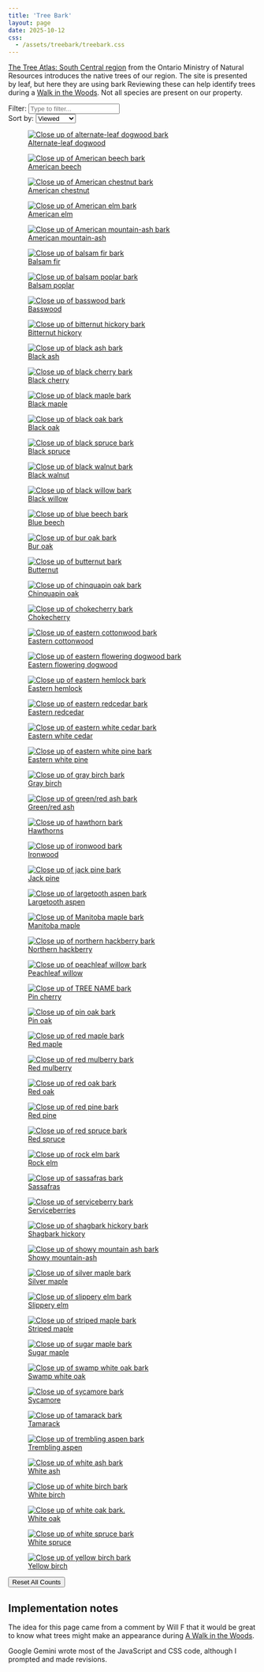 ```yaml
---
title: 'Tree Bark'
layout: page
date: 2025-10-12
css:
  - /assets/treebark/treebark.css
---
```


[The Tree Atlas: South Central region][tree-atlas] from the Ontario
Ministry of Natural Resources introduces the native trees of our
region. The site is presented by leaf, but here they are using bark
Reviewing these can help identify trees during a
[Walk in the Woods][woods]. Not all species are present on our property.

<div class="treebark-sort-controls">
  <label for="treebark-search-input">Filter:</label>
  <input type="text" id="treebark-search-input" placeholder="Type to filter..." />
  <br />
  <label for="treebark-sort-select">Sort by:</label>
  <select id="treebark-sort-select">
    <option value="treebark-viewed-desc">Viewed</option>
    <option value="treebark-title-asc">Title (A-Z)</option>
    <option value="treebark-title-desc">Title (Z-A)</option>
  </select>
</div>

<div class="treebark-container">
<figure data-image-id="1">
  <a href="https://www.ontario.ca/page/alternate-leaf-dogwood">
    <img alt="Close up of alternate-leaf dogwood bark" src="https://www.ontario.ca/files/2022-10/mnrf-srb-alternateleafdogwood-bark-200x200-2022-10-12.jpg" loading="lazy"/>
  </a>
  <figcaption>
    <a href="https://www.ontario.ca/page/alternate-leaf-dogwood">Alternate-leaf dogwood</a>
  </figcaption>
</figure>
<figure data-image-id="2">
  <a href="https://www.ontario.ca/page/american-beech">
    <img alt="Close up of American beech bark" src="https://www.ontario.ca/files/2023-10/mnr-srb-americanbeech-bark-200x200-2023-10-17.jpg" loading="lazy"/>
  </a>
  <figcaption>
    <a href="https://www.ontario.ca/page/american-beech">American beech</a>
  </figcaption>
</figure>
<figure data-image-id="3">
  <a href="https://www.ontario.ca/page/american-chestnut">
    <img alt="Close up of American chestnut bark" src="https://www.ontario.ca/files/2023-10/mnr-srb-americanchestnut-bark-200x200-2023-10-16.jpg" loading="lazy"/>
  </a>
  <figcaption>
    <a href="https://www.ontario.ca/page/american-chestnut">American chestnut</a>
  </figcaption>
</figure>
<figure data-image-id="4">
  <a href="https://www.ontario.ca/page/american-elm">
    <img alt="Close up of American elm bark" src="https://www.ontario.ca/files/2023-10/mnr-srb-americanelm-bark-200x200-2023-10-17.jpg" loading="lazy"/>
  </a>
  <figcaption>
    <a href="https://www.ontario.ca/page/american-elm">American elm</a>
  </figcaption>
</figure>
<figure data-image-id="5">
  <a href="https://www.ontario.ca/page/american-mountain-ash">
    <img alt="Close up of American mountain-ash bark" src="https://www.ontario.ca/files/2023-10/mnr-srb-americanmountainash-bark-200x200-2023-10-16.jpg" loading="lazy"/>
  </a>
  <figcaption>
    <a href="https://www.ontario.ca/page/american-mountain-ash">American mountain-ash</a>
  </figcaption>
</figure>
<figure data-image-id="6">
  <a href="https://www.ontario.ca/page/balsam-fir">
    <img alt="Close up of balsam fir bark" src="https://www.ontario.ca/files/2023-10/mnr-srb-balsamfir-bark-200x200-2023-10-17.jpg" loading="lazy"/>
  </a>
  <figcaption>
    <a href="https://www.ontario.ca/page/balsam-fir">Balsam fir</a>
  </figcaption>
</figure>
<figure data-image-id="7">
  <a href="https://www.ontario.ca/page/balsam-poplar">
    <img alt="Close up of balsam poplar bark" src="https://www.ontario.ca/files/2023-05/mnrf-srb-balsampoplar-bark-200x200-2023-05-15.jpg" loading="lazy"/>
  </a>
  <figcaption>
    <a href="https://www.ontario.ca/page/balsam-poplar">Balsam poplar</a>
  </figcaption>
</figure>
<figure data-image-id="8">
  <a href="https://www.ontario.ca/page/basswood">
    <img alt="Close up of basswood bark" src="https://www.ontario.ca/files/2023-10/mnr-srb-basswood-bar-200x200-2023-10-17.jpg" loading="lazy"/>
  </a>
  <figcaption>
    <a href="https://www.ontario.ca/page/basswood">Basswood</a>
  </figcaption>
</figure>
<figure data-image-id="9">
  <a href="https://www.ontario.ca/page/bitternut-hickory">
    <img alt="Close up of bitternut hickory bark" src="https://www.ontario.ca/files/2023-10/mnr-srb-bitternuthickory-bark-200x200-2023-10-17.jpg" loading="lazy"/>
  </a>
  <figcaption>
    <a href="https://www.ontario.ca/page/bitternut-hickory">Bitternut hickory</a>
  </figcaption>
</figure>
<figure data-image-id="10">
  <a href="https://www.ontario.ca/page/black-ash">
    <img alt="Close up of black ash bark" src="https://www.ontario.ca/files/2023-05/mnrf-srb-blackash-bark-200x200-2023-05-15.jpg" loading="lazy"/>
  </a>
  <figcaption>
    <a href="https://www.ontario.ca/page/black-ash">Black ash</a>
  </figcaption>
</figure>
<figure data-image-id="11">
  <a href="https://www.ontario.ca/page/black-cherry">
    <img alt="Close up of black cherry bark" src="https://www.ontario.ca/files/2023-10/mnr-srb-blackcherry-bark-200x200-2023-10-17.jpg" loading="lazy"/>
  </a>
  <figcaption>
    <a href="https://www.ontario.ca/page/black-cherry">Black cherry</a>
  </figcaption>
</figure>
<figure data-image-id="12">
  <a href="https://www.ontario.ca/page/black-maple">
    <img alt="Close up of black maple bark" src="https://www.ontario.ca/files/2023-09/mnr-srb-blackmaple-bark-200x200-2023-09-28.jpg" loading="lazy"/>
  </a>
  <figcaption>
    <a href="https://www.ontario.ca/page/black-maple">Black maple</a>
  </figcaption>
</figure>
<figure data-image-id="13">
  <a href="https://www.ontario.ca/page/black-oak">
    <img alt="Close up of black oak bark" src="https://www.ontario.ca/files/2023-09/mnr-srb-blackoak-bark-200x200-2023-09-25.jpg" loading="lazy"/>
  </a>
  <figcaption>
    <a href="https://www.ontario.ca/page/black-oak">Black oak</a>
  </figcaption>
</figure>
<figure data-image-id="14">
  <a href="https://www.ontario.ca/page/black-spruce">
    <img alt="Close up of black spruce bark" src="https://www.ontario.ca/files/2023-10/mnr-srb-blackspruce-bark-200x200-2023-10-17.jpg" loading="lazy"/>
  </a>
  <figcaption>
    <a href="https://www.ontario.ca/page/black-spruce">Black spruce</a>
  </figcaption>
</figure>
<figure data-image-id="15">
  <a href="https://www.ontario.ca/page/black-walnut">
    <img alt="Close up of black walnut bark" src="https://www.ontario.ca/files/2023-06/mnrf-srb-blackwalnut-bark-200x200-2023-06-12.jpg" loading="lazy"/>
  </a>
  <figcaption>
    <a href="https://www.ontario.ca/page/black-walnut">Black walnut</a>
  </figcaption>
</figure>
<figure data-image-id="16">
  <a href="https://www.ontario.ca/page/black-willow">
    <img alt="Close up of black willow bark" src="https://www.ontario.ca/files/2023-06/mnr-srb-blackwillow-bark-200x200-2023-06-15.jpg" loading="lazy"/>
  </a>
  <figcaption>
    <a href="https://www.ontario.ca/page/black-willow">Black willow</a>
  </figcaption>
</figure>
<figure data-image-id="17">
  <a href="https://www.ontario.ca/page/blue-beech">
    <img alt="Close up of blue beech bark" src="https://www.ontario.ca/files/2023-07/mnr-srb-bluebeech-bark-200x200-2023-07-04.jpg" loading="lazy"/>
  </a>
  <figcaption>
    <a href="https://www.ontario.ca/page/blue-beech">Blue beech</a>
  </figcaption>
</figure>
<figure data-image-id="18">
  <a href="https://www.ontario.ca/page/bur-oak">
    <img alt="Close up of bur oak bark" src="https://www.ontario.ca/files/2023-07/mnr-srb-buroak-bark-200x200-2023-07-04.jpg" loading="lazy"/>
  </a>
  <figcaption>
    <a href="https://www.ontario.ca/page/bur-oak">Bur oak</a>
  </figcaption>
</figure>
<figure data-image-id="19">
  <a href="https://www.ontario.ca/page/butternut">
    <img alt="Close up of butternut bark" src="https://www.ontario.ca/files/2023-04/mnrf-srb-butternut-bark-200x200-2023-04-19.jpg" loading="lazy"/>
  </a>
  <figcaption>
    <a href="https://www.ontario.ca/page/butternut">Butternut</a>
  </figcaption>
</figure>
<figure data-image-id="20">
  <a href="https://www.ontario.ca/page/chinquapin-oak">
    <img alt="Close up of chinquapin oak bark" src="https://www.ontario.ca/files/2023-10/mnr-srb-chinquapinoak-bark-200x200-2023-10-17.jpg" loading="lazy"/>
  </a>
  <figcaption>
    <a href="https://www.ontario.ca/page/chinquapin-oak">Chinquapin oak</a>
  </figcaption>
</figure>
<figure data-image-id="21">
  <a href="https://www.ontario.ca/page/chokecherry">
    <img alt="Close up of chokecherry bark" src="https://www.ontario.ca/files/2023-09/mnr-srb-chokecherry-bark-200x200-2023-09-25.jpg" loading="lazy"/>
  </a>
  <figcaption>
    <a href="https://www.ontario.ca/page/chokecherry">Chokecherry</a>
  </figcaption>
</figure>
<figure data-image-id="22">
  <a href="https://www.ontario.ca/page/eastern-cottonwood">
    <img alt="Close up of eastern cottonwood bark" src="https://www.ontario.ca/files/2023-10/mnr-srb-easterncottonwood-bark-200x200-2023-10-17.jpg" loading="lazy"/>
  </a>
  <figcaption>
    <a href="https://www.ontario.ca/page/eastern-cottonwood">Eastern cottonwood</a>
  </figcaption>
</figure>
<figure data-image-id="23">
  <a href="https://www.ontario.ca/page/eastern-flowering-dogwood-species-risk">
    <img alt="Close up of eastern flowering dogwood bark" src="https://www.ontario.ca/files/2023-10/mnr-srb-easternfloweringdogwood-bark-200x200-2023-10-04.jpg" loading="lazy"/>
  </a>
  <figcaption>
    <a href="https://www.ontario.ca/page/eastern-flowering-dogwood-species-risk">Eastern flowering dogwood</a>
  </figcaption>
</figure>
<figure data-image-id="24">
  <a href="https://www.ontario.ca/page/eastern-hemlock">
    <img alt="Close up of eastern hemlock bark" src="https://www.ontario.ca/files/2023-07/mnr-srb-easternhemlock-bark-200x200-2023-07-27.jpg" loading="lazy"/>
  </a>
  <figcaption>
    <a href="https://www.ontario.ca/page/eastern-hemlock">Eastern hemlock</a>
  </figcaption>
</figure>
<figure data-image-id="25">
  <a href="https://www.ontario.ca/page/eastern-redcedar">
    <img alt="Close up of eastern redcedar bark" src="https://www.ontario.ca/files/2023-10/mnr-srb-easternredcedar-bark-200-2023-10-17.jpg" loading="lazy"/>
  </a>
  <figcaption>
    <a href="https://www.ontario.ca/page/eastern-redcedar">Eastern redcedar</a>
  </figcaption>
</figure>
<figure data-image-id="26">
  <a href="https://www.ontario.ca/page/eastern-white-cedar">
    <img alt="Close up of eastern white cedar bark" src="https://www.ontario.ca/files/2023-10/mnr-srb-easternwhitecedar-bark-200x200-2023-10-17.jpg" loading="lazy"/>
  </a>
  <figcaption>
    <a href="https://www.ontario.ca/page/eastern-white-cedar">Eastern white cedar</a>
  </figcaption>
</figure>
<figure data-image-id="27">
  <a href="https://www.ontario.ca/page/eastern-white-pine">
    <img alt="Close up of eastern white pine bark" src="https://www.ontario.ca/files/2023-07/mnr-srb-easternwhitepine-bark-200x200-2023-07-27.jpg" loading="lazy"/>
  </a>
  <figcaption>
    <a href="https://www.ontario.ca/page/eastern-white-pine">Eastern white pine</a>
  </figcaption>
</figure>
<figure data-image-id="28">
  <a href="https://www.ontario.ca/page/gray-birch">
    <img alt="Close up of gray birch bark" src="https://www.ontario.ca/files/2023-10/mnr-srb-graybirch-bark-200x200-2023-10-04.jpg" loading="lazy"/>
  </a>
  <figcaption>
    <a href="https://www.ontario.ca/page/gray-birch">Gray birch</a>
  </figcaption>
</figure>
<figure data-image-id="29">
  <a href="https://www.ontario.ca/page/greenred-ash">
    <img alt="Close up of green/red ash bark" src="https://www.ontario.ca/files/2023-10/mnr-srb-greenash-bark-200x200-2023-10-17.jpg" loading="lazy"/>
  </a>
  <figcaption>
    <a href="https://www.ontario.ca/page/greenred-ash">Green/red ash</a>
  </figcaption>
</figure>
<figure data-image-id="30">
  <a href="https://www.ontario.ca/page/hawthorns">
    <img alt="Close up of hawthorn bark" src="https://www.ontario.ca/files/2023-10/mnr-srb-hawthorns-bark-200x200-2023-10-17.jpg" loading="lazy"/>
  </a>
  <figcaption>
    <a href="https://www.ontario.ca/page/hawthorns">Hawthorns</a>
  </figcaption>
</figure>
<figure data-image-id="31">
  <a href="https://www.ontario.ca/page/ironwood">
    <img alt="Close up of ironwood bark" src="https://www.ontario.ca/files/2023-10/mnr-srb-ironwood-bark-200x200-2023-10-06.jpg" loading="lazy"/>
  </a>
  <figcaption>
    <a href="https://www.ontario.ca/page/ironwood">Ironwood</a>
  </figcaption>
</figure>
<figure data-image-id="32">
  <a href="https://www.ontario.ca/page/jack-pine">
    <img alt="Close up of jack pine bark" src="https://www.ontario.ca/files/2023-10/mnr-srb-jackpine-bark-200x200-2023-10-06.jpg" loading="lazy"/>
  </a>
  <figcaption>
    <a href="https://www.ontario.ca/page/jack-pine">Jack pine</a>
  </figcaption>
</figure>
<figure data-image-id="33">
  <a href="https://www.ontario.ca/page/largetooth-aspen">
    <img alt="Close up of largetooth aspen bark" src="https://www.ontario.ca/files/2023-10/mnr-srb-largetoothaspen-bark-200x200-2023-10-17.jpg" loading="lazy"/>
  </a>
  <figcaption>
    <a href="https://www.ontario.ca/page/largetooth-aspen">Largetooth aspen</a>
  </figcaption>
</figure>
<figure data-image-id="34">
  <a href="https://www.ontario.ca/page/manitoba-maple">
    <img alt="Close up of Manitoba maple bark" src="https://www.ontario.ca/files/2023-10/mnr-srb-manitobamaple-bark-200x200-2023-10-16.jpg" loading="lazy"/>
  </a>
  <figcaption>
    <a href="https://www.ontario.ca/page/manitoba-maple">Manitoba maple</a>
  </figcaption>
</figure>
<figure data-image-id="35">
  <a href="https://www.ontario.ca/page/northern-hackberry">
    <img alt="Close up of northern hackberry bark" src="https://www.ontario.ca/files/2023-10/mnr-srb-northernhackberry-bark-200x200-2023-10-16.jpg" loading="lazy"/>
  </a>
  <figcaption>
    <a href="https://www.ontario.ca/page/northern-hackberry">Northern hackberry</a>
  </figcaption>
</figure>
<figure data-image-id="36">
  <a href="https://www.ontario.ca/page/peachleaf-willow">
    <img alt="Close up of peachleaf willow bark" src="https://www.ontario.ca/files/2023-10/mnr-srb-peachleafwillow-bark-200x200-2023-10-16.jpg" loading="lazy"/>
  </a>
  <figcaption>
    <a href="https://www.ontario.ca/page/peachleaf-willow">Peachleaf willow</a>
  </figcaption>
</figure>
<figure data-image-id="37">
  <a href="https://www.ontario.ca/page/pin-cherry">
    <img alt="Close up of TREE NAME bark" src="https://www.ontario.ca/files/2023-10/mnr-srb-pincherry-bark-200x200-2023-10-23.jpg" loading="lazy"/>
  </a>
  <figcaption>
    <a href="https://www.ontario.ca/page/pin-cherry">Pin cherry</a>
  </figcaption>
</figure>
<figure data-image-id="38">
  <a href="https://www.ontario.ca/page/pin-oak">
    <img alt="Close up of pin oak bark" src="https://www.ontario.ca/files/2023-10/mnr-srb-pinoak-bark-200x200-2023-10-23.jpg" loading="lazy"/>
  </a>
  <figcaption>
    <a href="https://www.ontario.ca/page/pin-oak">Pin oak</a>
  </figcaption>
</figure>
<figure data-image-id="39">
  <a href="https://www.ontario.ca/page/red-maple">
    <img alt="Close up of red maple bark" src="https://www.ontario.ca/files/2023-10/mnr-srb-redmaple-bark-200x200-2023-10-23.jpg" loading="lazy"/>
  </a>
  <figcaption>
    <a href="https://www.ontario.ca/page/red-maple">Red maple</a>
  </figcaption>
</figure>
<figure data-image-id="40">
  <a href="https://www.ontario.ca/page/red-mulberry">
    <img alt="Close up of red mulberry bark" src="https://www.ontario.ca/files/2023-10/mnr-srb-redmulberry-bark-200x200-2023-10-23.jpg" loading="lazy"/>
  </a>
  <figcaption>
    <a href="https://www.ontario.ca/page/red-mulberry">Red mulberry</a>
  </figcaption>
</figure>
<figure data-image-id="41">
  <a href="https://www.ontario.ca/page/red-oak">
    <img alt="Close up of red oak bark" src="https://www.ontario.ca/files/2023-03/mnrf-srb-redoak-bark2-200x200-2023-03-02.jpg" loading="lazy"/>
  </a>
  <figcaption>
    <a href="https://www.ontario.ca/page/red-oak">Red oak</a>
  </figcaption>
</figure>
<figure data-image-id="42">
  <a href="https://www.ontario.ca/page/red-pine">
    <img alt="Close up of red pine bark" src="https://www.ontario.ca/files/2023-10/mnr-srb-redpine-bark-200x200-2023-10-17.jpg" loading="lazy"/>
  </a>
  <figcaption>
    <a href="https://www.ontario.ca/page/red-pine">Red pine</a>
  </figcaption>
</figure>
<figure data-image-id="43">
  <a href="https://www.ontario.ca/page/red-spruce">
    <img alt="Close up of red spruce bark" src="https://www.ontario.ca/files/2023-10/mnr-srb-redspruce-bark-200x200-2023-10-17.jpg" loading="lazy"/>
  </a>
  <figcaption>
    <a href="https://www.ontario.ca/page/red-spruce">Red spruce</a>
  </figcaption>
</figure>
<figure data-image-id="44">
  <a href="https://www.ontario.ca/page/rock-elm">
    <img alt="Close up of rock elm bark" src="https://www.ontario.ca/files/2023-08/mnr-srb-rockelm-bark-200x200-2023-08-09.jpg" loading="lazy"/>
  </a>
  <figcaption>
    <a href="https://www.ontario.ca/page/rock-elm">Rock elm</a>
  </figcaption>
</figure>
<figure data-image-id="45">
  <a href="https://www.ontario.ca/page/sassafras">
    <img alt="Close up of sassafras bark" src="https://www.ontario.ca/files/2023-10/mnr-srb-sassafras-bark-200x200-2023-10-23.jpg" loading="lazy"/>
  </a>
  <figcaption>
    <a href="https://www.ontario.ca/page/sassafras">Sassafras</a>
  </figcaption>
</figure>
<figure data-image-id="46">
  <a href="https://www.ontario.ca/page/serviceberries">
    <img alt="Close up of serviceberry bark" src="https://www.ontario.ca/files/2023-06/mnrf-srb-serviceberries-bark-200x200-2023-06-12.jpg" loading="lazy"/>
  </a>
  <figcaption>
    <a href="https://www.ontario.ca/page/serviceberries">Serviceberries</a>
  </figcaption>
</figure>
<figure data-image-id="47">
  <a href="https://www.ontario.ca/page/shagbark-hickory">
    <img alt="Close up of shagbark hickory bark" src="https://www.ontario.ca/files/2023-06/mnrf-srb-shagbarkhickory-bark-200x200-2023-06-08.jpg" loading="lazy"/>
  </a>
  <figcaption>
    <a href="https://www.ontario.ca/page/shagbark-hickory">Shagbark hickory</a>
  </figcaption>
</figure>
<figure data-image-id="48">
  <a href="https://www.ontario.ca/page/showy-mountain-ash">
    <img alt="Close up of showy mountain ash bark" src="https://www.ontario.ca/files/2023-10/mnr-srb-showymountainash-bark-200x200-2023-10-17.jpg" loading="lazy"/>
  </a>
  <figcaption>
    <a href="https://www.ontario.ca/page/showy-mountain-ash">Showy mountain-ash</a>
  </figcaption>
</figure>
<figure data-image-id="49">
  <a href="https://www.ontario.ca/page/silver-maple">
    <img alt="Close up of silver maple bark" src="https://www.ontario.ca/files/2023-10/mnr-srb-silvermaple-bark-200x200-2023-10-17.jpg" loading="lazy"/>
  </a>
  <figcaption>
    <a href="https://www.ontario.ca/page/silver-maple">Silver maple</a>
  </figcaption>
</figure>
<figure data-image-id="50">
  <a href="https://www.ontario.ca/page/slippery-elm">
    <img alt="Close up of slippery elm bark" src="https://www.ontario.ca/files/2023-09/mnr-srb-slipperyelm-bark-200x200-2023-09-28.jpg" loading="lazy"/>
  </a>
  <figcaption>
    <a href="https://www.ontario.ca/page/slippery-elm">Slippery elm</a>
  </figcaption>
</figure>
<figure data-image-id="51">
  <a href="https://www.ontario.ca/page/striped-maple">
    <img alt="Close up of striped maple bark" src="https://www.ontario.ca/files/2023-03/mnrf-srb-stripedmaple-trunk-200x200-2023-03-24.jpg" loading="lazy"/>
  </a>
  <figcaption>
    <a href="https://www.ontario.ca/page/striped-maple">Striped maple</a>
  </figcaption>
</figure>
<figure data-image-id="52">
  <a href="https://www.ontario.ca/page/sugar-maple">
    <img alt="Close up of sugar maple bark" src="https://www.ontario.ca/files/2023-10/mnr-srb-sugarmaple-bark-200x200-2023-10-17.jpg" loading="lazy"/>
  </a>
  <figcaption>
    <a href="https://www.ontario.ca/page/sugar-maple">Sugar maple</a>
  </figcaption>
</figure>
<figure data-image-id="53">
  <a href="https://www.ontario.ca/page/swamp-white-oak">
    <img alt="Close up of swamp white oak bark" src="https://www.ontario.ca/files/2023-10/mnr-srb-swampwhiteoak-bark-200x200-2023-10-17.jpg" loading="lazy"/>
  </a>
  <figcaption>
    <a href="https://www.ontario.ca/page/swamp-white-oak">Swamp white oak</a>
  </figcaption>
</figure>
<figure data-image-id="54">
  <a href="https://www.ontario.ca/page/sycamore">
    <img alt="Close up of sycamore bark" src="https://www.ontario.ca/files/2023-10/mnr-srb-sycamore-bark-200x200-2023-10-17.jpg" loading="lazy"/>
  </a>
  <figcaption>
    <a href="https://www.ontario.ca/page/sycamore">Sycamore</a>
  </figcaption>
</figure>
<figure data-image-id="55">
  <a href="https://www.ontario.ca/page/tamarack">
    <img alt="Close up of tamarack bark" src="https://www.ontario.ca/files/2023-10/mnr-srb-tamarack-bark-200x200-2023-10-17.jpg" loading="lazy"/>
  </a>
  <figcaption>
    <a href="https://www.ontario.ca/page/tamarack">Tamarack</a>
  </figcaption>
</figure>
<figure data-image-id="56">
  <a href="https://www.ontario.ca/page/trembling-aspen">
    <img alt="Close up of trembling aspen bark" src="https://www.ontario.ca/files/2023-10/mnr-srb-tremblingaspen-bark-200x200-2023-10-17.jpg" loading="lazy"/>
  </a>
  <figcaption>
    <a href="https://www.ontario.ca/page/trembling-aspen">Trembling aspen</a>
  </figcaption>
</figure>
<figure data-image-id="57">
  <a href="https://www.ontario.ca/page/white-ash">
    <img alt="Close up of white ash bark" src="https://www.ontario.ca/files/2023-10/mnr-srb-whiteash-bark-200x200-2023-10-17.jpg" loading="lazy"/>
  </a>
  <figcaption>
    <a href="https://www.ontario.ca/page/white-ash">White ash</a>
  </figcaption>
</figure>
<figure data-image-id="58">
  <a href="https://www.ontario.ca/page/white-birch">
    <img alt="Close up of white birch bark" src="https://www.ontario.ca/files/2023-10/mnr-srb-whitebirch-bark-200x200-2023-10-17.jpg" loading="lazy"/>
  </a>
  <figcaption>
    <a href="https://www.ontario.ca/page/white-birch">White birch</a>
  </figcaption>
</figure>
<figure data-image-id="59">
  <a href="https://www.ontario.ca/page/white-oak">
    <img alt="Close up of white oak bark." src="https://www.ontario.ca/files/2023-10/mnr-srb-whiteoak-bark-200x200-2023-10-17.jpg" loading="lazy"/>
  </a>
  <figcaption>
    <a href="https://www.ontario.ca/page/white-oak">White oak</a>
  </figcaption>
</figure>
<figure data-image-id="60">
  <a href="https://www.ontario.ca/page/white-spruce">
    <img alt="Close up of white spruce bark" src="https://www.ontario.ca/files/2023-10/mnr-srb-whitespruce-bark-200x200-2023-10-17.jpg" loading="lazy"/>
  </a>
  <figcaption>
    <a href="https://www.ontario.ca/page/white-spruce">White spruce</a>
  </figcaption>
</figure>
<figure data-image-id="61">
  <a href="https://www.ontario.ca/page/yellow-birch">
    <img alt="Close up of yellow birch bark" src="https://www.ontario.ca/files/2022-10/mnrf-srb-yellowbirch-bark-200x200-2022-10-12.jpg" loading="lazy"/>
  </a>
  <figcaption>
    <a href="https://www.ontario.ca/page/yellow-birch">Yellow birch</a>
  </figcaption>
</figure>
</div>

<div class="treebark-sort-controls">
  <button id="treebark-reset-votes-button" class="dangerous-action-button">Reset All Counts</button>
</div>
<script type="module" src="./treebark.js"></script>

## Implementation notes

The idea for this page came from a comment by Will F that it would be great to
know what trees might make an appearance during [A Walk in the Woods][woods].

Google Gemini wrote most of the JavaScript and CSS code, although I prompted
and made revisions.

[tree-atlas]: https://www.ontario.ca/page/tree-atlas/ontario-southcentral
[woods]: ./index.html
